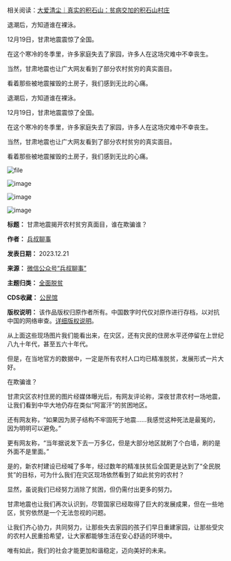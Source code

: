 相关阅读：[大爱清尘｜真实的积石山：贫病交加的积石山村庄](https://chinadigitaltimes.net/chinese/703436.html "大爱清尘｜真实的积石山：贫病交加的积石山村庄")


退潮后，方知道谁在裸泳。


12月19日，甘肃地震震惊了全国。


在这个寒冷的冬季里，许多家庭失去了家园，许多人在这场灾难中不幸丧生。


当然，甘肃地震也让广大网友看到了部分农村贫穷的真实面目。


看着那些被地震摧毁的土房子，我们感到无比的心痛。


退潮后，方知道谁在裸泳。


12月19日，甘肃地震震惊了全国。


在这个寒冷的冬季里，许多家庭失去了家园，许多人在这场灾难中不幸丧生。


当然，甘肃地震也让广大网友看到了部分农村贫穷的真实面目。


看着那些被地震摧毁的土房子，我们感到无比的心痛。


![file](https://chinadigitaltimes.net/chinese/files/2023/12/image-1703156465148.png)


![image](https://chinadigitaltimes.net/chinese/files/2023/12/post-703442-65841ca27dac1.png)


![image](https://chinadigitaltimes.net/chinese/files/2023/12/post-703442-65841ca28ccfc.png)


![image](https://chinadigitaltimes.net/chinese/files/2023/12/post-703442-65841ca29fcc7.png)




**标题：** 甘肃地震揭开农村贫穷真面目，谁在欺骗谁？  

**作者：** [兵叔聊事](https://chinadigitaltimes.net/space/兵叔聊事)  

**发表日期：** 2023.12.21  

**来源：** [微信公众号“兵叔聊事”](https://web.archive.org/web/https://mp.weixin.qq.com/s/6k5FDO704mRVs0leiVkTYA)  

**主题归类：** [全面脱贫](https://chinadigitaltimes.net/space/全面脱贫)  

**CDS收藏：** [公民馆](https://chinadigitaltimes.net/space/%E5%85%AC%E6%B0%91%E9%A6%86)  

**版权说明：** 该作品版权归原作者所有。中国数字时代仅对原作进行存档，以对抗中国的网络审查。[详细版权说明](https://chinadigitaltimes.net/chinese/copyright)。


从上面这些现场图片我们能看出来，在灾区，还有灾民的住房水平还停留在上世纪八九十年代，甚至五六十年代。


但是，在当地官方的数据中，一定是所有农村人口均已精准脱贫，发展形式一片大好。


在欺骗谁？


甘肃灾区农村住房的图片经媒体曝光后，有网友评论称，深夜甘肃农村一场地震，让我们看到中华大地仍存在类似“阿富汗”的贫困地区。


还有网友称，“如果因为房子结构不牢固死于地震……我感觉这种死法是最冤的，因为明明可以避免。”


更有网友称，“当年据说发下去一万多亿，但是大部分地区就刷了个白墙，刷的是外面不是里面。”


是的，新农村建设已经喊了多年，经过数年的精准扶贫后全国更是达到了“全民脱贫”的目标，可为什么我们在灾区现场依然看到了如此贫穷的农村？


显然，虽说我们已经努力消除了贫困，但仍需付出更多的努力。


甘肃地震也让我们再次认识到，尽管国家已经取得了巨大的发展成果，但在一些地区，贫穷依然是一个无法忽视的问题。


让我们齐心协力，共同努力，让那些失去家园的孩子们早日重建家园，让那些受灾的农村人民重拾希望，让大家都能够生活在安心舒适的环境中。


唯有如此，我们的社会才能更加和谐稳定，迈向美好的未来。

